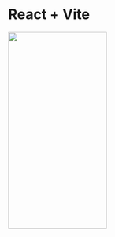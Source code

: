 # React + Vite


<img src="https://gyazo.com/eb5c5741b6a9a16c692170a41a49c858.png" width="200" height="400" />

